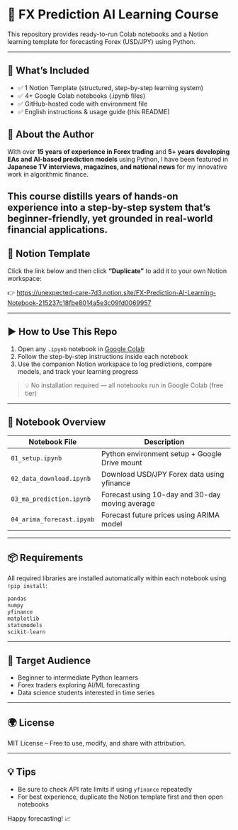 # 📘 FX Prediction AI Learning Course

This repository provides ready-to-run Colab notebooks and a Notion learning template for forecasting Forex (USD/JPY) using Python.

---

## 🚀 What’s Included

- ✅ 1 Notion Template (structured, step-by-step learning system)  
- ✅ 4+ Google Colab notebooks (.ipynb files)  
- ✅ GitHub-hosted code with environment file  
- ✅ English instructions & usage guide (this README)

## 👤 About the Author

With over **15 years of experience in Forex trading** and **5+ years developing EAs and AI-based prediction models** using Python, I have been featured in **Japanese TV interviews, magazines, and national news** for my innovative work in algorithmic finance.

This course distills years of hands-on experience into a **step-by-step system** that’s beginner-friendly, yet grounded in real-world financial applications.
---

## 📘 Notion Template

Click the link below and then click **“Duplicate”** to add it to your own Notion workspace:

👉 https://unexpected-care-7d3.notion.site/FX-Prediction-AI-Learning-Notebook-215237c18fbe8014a5e3c09fd0069957

---

## ▶️ How to Use This Repo

1. Open any `.ipynb` notebook in [Google Colab](https://colab.research.google.com/)
2. Follow the step-by-step instructions inside each notebook
3. Use the companion Notion workspace to log predictions, compare models, and track your learning progress

> 💡 No installation required — all notebooks run in Google Colab (free tier)

---

## 🧪 Notebook Overview

| Notebook File             | Description                                     |
|---------------------------|-------------------------------------------------|
| `01_setup.ipynb`          | Python environment setup + Google Drive mount  |
| `02_data_download.ipynb`  | Download USD/JPY Forex data using yfinance     |
| `03_ma_prediction.ipynb`  | Forecast using 10-day and 30-day moving average |
| `04_arima_forecast.ipynb` | Forecast future prices using ARIMA model       |

---

## 📦 Requirements

All required libraries are installed automatically within each notebook using `!pip install`:

```bash
pandas
numpy
yfinance
matplotlib
statsmodels
scikit-learn
```

---

## 🎯 Target Audience

- Beginner to intermediate Python learners  
- Forex traders exploring AI/ML forecasting  
- Data science students interested in time series  

---

## 🌍 License

MIT License – Free to use, modify, and share with attribution.

---

## 💡 Tips

- Be sure to check API rate limits if using `yfinance` repeatedly  
- For best experience, duplicate the Notion template first and then open notebooks

Happy forecasting! 📈
